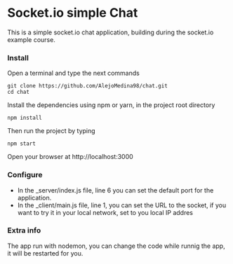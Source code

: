 Socket.io simple Chat
===========

This is a simple socket.io chat application, building during the socket.io example course. 

### Install

Open a terminal and type the next commands
```
git clone https://github.com/AlejoMedina98/chat.git
cd chat
```

Install the dependencies using npm or yarn, in the project root directory
```
npm install
```

Then run the project by typing
```
npm start
```

Open your browser at http://localhost:3000

### Configure

- In the _server/index.js file, line 6 you can set the default port for the application.  
- In the _client/main.js file, line 1, you can set the URL to the socket, if you want to try it in your local network, set to you local IP addres  

### Extra info

The app run with nodemon, you can change the code while runnig the app, it will be restarted for you.